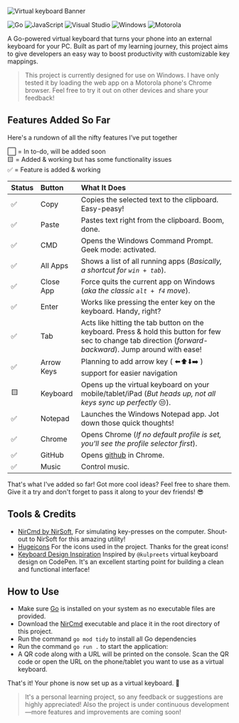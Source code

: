 ![Virtual keyboard Banner](https://repository-images.githubusercontent.com/857397772/c8b19607-44b3-429f-9292-7ad2694a1ea3)

![Go](https://img.shields.io/badge/go-%2300ADD8.svg?style=for-the-badge&logo=go&logoColor=white) ![JavaScript](https://img.shields.io/badge/javascript-%23323330.svg?style=for-the-badge&logo=javascript&logoColor=%23F7DF1E) ![Visual Studio](https://img.shields.io/badge/Visual%20Studio-5C2D91.svg?style=for-the-badge&logo=visual-studio&logoColor=white) 	![Windows](https://img.shields.io/badge/Windows-0078D6?style=for-the-badge&logo=windows&logoColor=white) ![Motorola](https://img.shields.io/badge/Motorola-%23E1140A.svg?style=for-the-badge&logo=motorola&logoColor=white)

A Go-powered virtual keyboard that turns your phone into an external keyboard for your PC. Built as part of my learning journey, this project aims to give developers an easy way to boost productivity with customizable key mappings.

> This project is currently designed for use on Windows. I have only tested it by loading the web app on a Motorola phone's Chrome browser. Feel free to try it out on other devices and share your feedback!

## Features Added So Far
Here's a rundown of all the nifty features I’ve put together

⬜️ = In to-do, will be added soon <br>
🟨 = Added & working but has some functionality issues<br>
✅ = Feature is added & working

|Status| Button | What It Does|
|:--- |:--- |:--- |
| ✅ | Copy | Copies the selected text to the clipboard. Easy-peasy!
| ✅ | Paste | Pastes text right from the clipboard. Boom, done.
| ✅ | CMD  | Opens the Windows Command Prompt. Geek mode: activated.
| ✅ | All Apps | Shows a list of all running apps (*Basically, a shortcut for `win + tab`*).
| ✅ | Close App | Force quits the current app on Windows (*aka the classic `alt + f4` move*).
| ✅ | Enter  | Works like pressing the enter key on the keyboard. Handy, right?
| ✅ | Tab | Acts like hitting the tab button on the keyboard. Press & hold this button for few sec to change tab direction (*forward-backward*). Jump around with ease!
| ✅ | Arrow Keys | Planning to add arrow key ( ⬅️⬆️⬇️➡️ ) support for easier navigation
| 🟨 | Keyboard | Opens up the virtual keyboard on your mobile/tablet/iPad (*But heads up, not all keys sync up perfectly* 😒).
| ✅ | Notepad  | Launches the Windows Notepad app. Jot down those quick thoughts!
| ✅ | Chrome  | Opens Chrome (*If no default profile is set, you'll see the profile selector first*).
| ✅ | GitHub  | Opens [github](https://github.com/cttricks) in Chrome.
| ✅ | Music  | Control music.

That's what I've added so far! Got more cool ideas? Feel free to share them. Give it a try and don't forget to pass it along to your dev friends! 😎

## Tools & Credits

- [NirCmd by NirSoft](https://www.nirsoft.net/utils/nircmd.html), For simulating key-presses on the computer. Shout-out to NirSoft for this amazing utility!
- [Hugeicons](https://hugeicons.com/) For the icons used in the project. Thanks for the great icons!
- [Keyboard Design Inspiration](https://codepen.io/kulpreets/pen/MKgqqB) Inspired by `@kulpreets` virtual keyboard design on CodePen. It's an excellent starting point for building a clean and functional interface!

## How to Use
- Make sure [Go](https://go.dev/doc/install) is installed on your system as no executable files are provided.
- Download the [NirCmd](https://www.nirsoft.net/utils/nircmd.html) executable and place it in the root directory of this project.
- Run the command `go mod tidy` to install all Go dependencies
- Run the command `go run .` to start the application:
- A QR code along with a URL will be printed on the console. Scan the QR code or open the URL on the phone/tablet you want to use as a virtual keyboard.

That's it! Your phone is now set up as a virtual keyboard. 🎉

> It's a personal learning project, so any feedback or suggestions are highly appreciated! Also the project is under continuous development—more features and improvements are coming soon!
